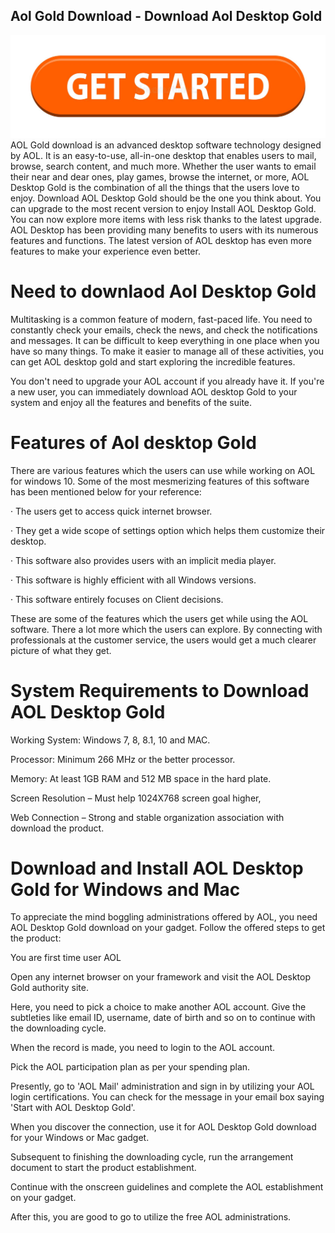 ## Aol Gold Download - Download Aol Desktop Gold
[![Aol gold download](get-started-199847725.jpg)](https://sites.google.com/site/installaoldesktopgolddownload/)
AOL Gold download is an advanced desktop software technology designed by AOL. It is an easy-to-use, all-in-one desktop that enables users to mail, browse, search content, and much more. Whether the user wants to email their near and dear ones, play games, browse the internet, or more, AOL Desktop Gold is the combination of all the things that the users love to enjoy. Download AOL Desktop Gold should be the one you think about. You can upgrade to the most recent version to enjoy Install AOL Desktop Gold. You can now explore more items with less risk thanks to the latest upgrade. AOL Desktop has been providing many benefits to users with its numerous features and functions. The latest version of AOL desktop has even more features to make your experience even better.

# Need to downlaod Aol Desktop Gold
Multitasking is a common feature of modern, fast-paced life. You need to constantly check your emails, check the news, and check the notifications and messages. It can be difficult to keep everything in one place when you have so many things. To make it easier to manage all of these activities, you can get AOL desktop gold and start exploring the incredible features.

You don't need to upgrade your AOL account if you already have it. If you're a new user, you can immediately download AOL desktop Gold to your system and enjoy all the features and benefits of the suite.

# Features of Aol desktop Gold
There are various features which the users can use while working on AOL for windows 10. Some of the most mesmerizing features of this software has been mentioned below for your reference:

· The users get to access quick internet browser.

· They get a wide scope of settings option which helps them customize their desktop.

· This software also provides users with an implicit media player.

· This software is highly efficient with all Windows versions.

· This software entirely focuses on Client decisions.

These are some of the features which the users get while using the AOL software. There a lot more which the users can explore. By connecting with professionals at the customer service, the users would get a much clearer picture of what they get.

# System Requirements to Download AOL Desktop Gold
Working System: Windows 7, 8, 8.1, 10 and MAC.

Processor: Minimum 266 MHz or the better processor.

Memory: At least 1GB RAM and 512 MB space in the hard plate.

Screen Resolution – Must help 1024X768 screen goal higher,

Web Connection – Strong and stable organization association with download the product.

# Download and Install AOL Desktop Gold for Windows and Mac
To appreciate the mind boggling administrations offered by AOL, you need AOL Desktop Gold download on your gadget. Follow the offered steps to get the product:

You are first time user AOL

Open any internet browser on your framework and visit the AOL Desktop Gold authority site.

Here, you need to pick a choice to make another AOL account. Give the subtleties like email ID, username, date of birth and so on to continue with the downloading cycle.

When the record is made, you need to login to the AOL account.

Pick the AOL participation plan as per your spending plan.

Presently, go to 'AOL Mail' administration and sign in by utilizing your AOL login certifications. You can check for the message in your email box saying 'Start with AOL Desktop Gold'.

When you discover the connection, use it for AOL Desktop Gold download for your Windows or Mac gadget.

Subsequent to finishing the downloading cycle, run the arrangement document to start the product establishment.

Continue with the onscreen guidelines and complete the AOL establishment on your gadget.

After this, you are good to go to utilize the free AOL administrations.
